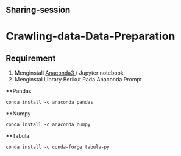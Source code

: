 
## Sharing-session

# Crawling-data-Data-Preparation


## Requirement
1. Menginstall [ Anaconda3 ](https://docs.anaconda.com/anaconda/install/windows/) / Jupyter notebook
2. Menginstal Library Berikut Pada Anaconda Prompt

 **Pandas 
 ```
 conda install -c anaconda pandas
 ```
 **Numpy
 ```
 conda install -c anaconda numpy 
 ```
 **Tabula
``` 
conda install -c conda-forge tabula-py 
```

